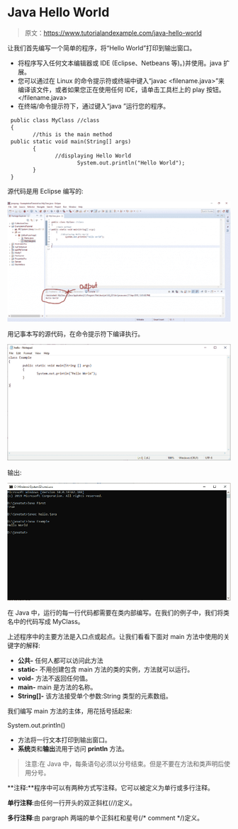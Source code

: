 # Java Hello World

> 原文：<https://www.tutorialandexample.com/java-hello-world>

让我们首先编写一个简单的程序，将“Hello World”打印到输出窗口。

*   将程序写入任何文本编辑器或 IDE (Eclipse、Netbeans 等)。)并使用。java 扩展。
*   您可以通过在 Linux 的命令提示符或终端中键入“javac <filename.java>”来编译该文件，或者如果您正在使用任何 IDE，请单击工具栏上的 play 按钮。</filename.java>
*   在终端/命令提示符下，通过键入“java <filename>”运行您的程序。</filename>

```
 public class MyClass //class
 {
        //this is the main method
 public static void main(String[] args)
        {
               //displaying Hello World
                      System.out.println("Hello World");
        }
 } 
```

源代码是用 Eclipse 编写的:

![Java Hello World](img/0ec96bc0542287556abe44b56f3280df.png)

用记事本写的源代码，在命令提示符下编译执行。

![Java Hello World 1](img/5acece7a95479d4d9fa0e2034af888c8.png)

输出:

![Java Hello World 2](img/1d1512e5b9b333d465ea9ffdcf68c3dc.png)

在 Java 中，运行的每一行代码都需要在类内部编写。在我们的例子中，我们将类名中的代码写成 MyClass。

上述程序中的主要方法是入口点或起点。让我们看看下面对 main 方法中使用的关键字的解释:

*   **公共-** 任何人都可以访问此方法
*   **static-** 不用创建包含 main 方法的类的实例，方法就可以运行。
*   **void-** 方法不返回任何值。
*   **main-** main 是方法的名称。
*   **String[]-** 该方法接受单个参数:String 类型的元素数组。

我们编写 main 方法的主体，用花括号括起来:

System.out.println()

*   方法将一行文本打印到输出窗口。
*   **系统**类和**输出**流用于访问 **println** 方法。

> 注意:在 Java 中，每条语句必须以分号结束。但是不要在方法和类声明后使用分号。

**注释:**程序中可以有两种方式写注释。它可以被定义为单行或多行注释。

**单行注释**:由任何一行开头的双正斜杠(//)定义。

**多行注释**:由 pargraph 两端的单个正斜杠和星号(/* comment */)定义。
